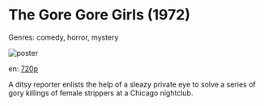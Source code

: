 # The Gore Gore Girls (1972)

Genres: comedy, horror, mystery

![poster](http://image.tmdb.org/t/p/w500/7whnGz3JqanrHyF5U2euAsfmB6x.jpg)

en:
  [720p](magnet:?xt=urn:btih:5fa987e7e36e79c3ef5a428772591ad70ffe639d&dn=The+Gore+Gore+Girls+(1972)&tr=udp%3A%2F%2Ftracker.yify-torrents.com%2Fannounce&tr=udp%3A%2F%2Fopen.demonii.com%3A1337&tr=udp%3A%2F%2Fexodus.desync.com%3A6969&tr=udp%3A%2F%2Ftracker.istole.it%3A80&tr=udp%3A%2F%2Ftracker.publicbt.com%3A80&tr=udp%3A%2F%2Ftracker.openbittorrent.com%3A80&tr=udp%3A%2F%2Ftracker.leechers-paradise.org%3A6969&tr=udp%3A%2F%2F9.rarbg.com%3A2710&tr=udp%3A%2F%2Fp4p.arenabg.ch%3A1337&tr=udp%3A%2F%2Fp4p.arenabg.com%3A1337&tr=udp%3A%2F%2Ftracker.coppersurfer.tk%3A6969)
  


A ditsy reporter enlists the help of a sleazy private eye to solve a series of gory killings of female strippers at a Chicago nightclub.